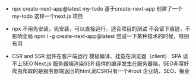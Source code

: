 - npx create-next-app@latest my-todo
   基于create-next-app 创建了一个my-todo 这样一个next.js 项目
- npx 
    不用先安装，先安装，可以直接运行，适合项目的测试
    不会留下痕迹，不影响全局
    npm i -g  create-next-app@latest
    尝试一下某种技术的时候，特别有用

- CSR and SSR 
    组件在客户端运行 模板编译、挂载在浏览器（client） SPA  谈不上SEO
    Next.js 服务器端渲染SSR 组件的编译发生在服务器端，SEO非常好
    爬虫爬取的是服务器端返回的html,而CSR只有一个#root
    企业站，SEO，掘金